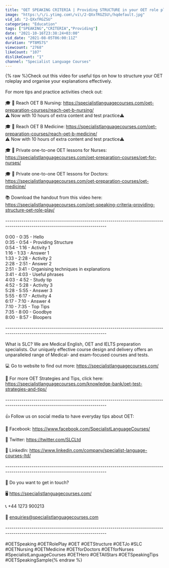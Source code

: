 ```yaml
---
title: "OET SPEAKING CRITERIA | Providing STRUCTURE in your OET role play [ 2021 ]"
image: "https:\/\/i.ytimg.com\/vi\/2-QXxfRGZSU\/hqdefault.jpg"
vid_id: "2-QXxfRGZSU"
categories: "Education"
tags: ["SPEAKING","CRITERIA","Providing"]
date: "2021-10-16T23:38:24+03:00"
vid_date: "2021-08-05T06:00:11Z"
duration: "PT8M57S"
viewcount: "2768"
likeCount: "107"
dislikeCount: "1"
channel: "Specialist Language Courses"
---
```

{% raw %}Check out this video for useful tips on how to structure your OET roleplay and organise your explanations effectively.<br /><br />For more tips and practice activities check out:<br /><br />🎓 📕  Reach OET B Nursing: <a rel="nofollow" target="blank" href="https://specialistlanguagecourses.com/oet-preparation-courses/reach-oet-b-nursing/">https://specialistlanguagecourses.com/oet-preparation-courses/reach-oet-b-nursing/</a><br />⚠️ Now with 10 hours of extra content and test practice⚠️ <br /><br />🎓 📗  Reach OET B Medicine: <a rel="nofollow" target="blank" href="https://specialistlanguagecourses.com/oet-preparation-courses/reach-oet-b-medicine/">https://specialistlanguagecourses.com/oet-preparation-courses/reach-oet-b-medicine/</a><br />⚠️ Now with 10 hours of extra content and test practice⚠️ <br /><br />🎓 📘  Private one-to-one OET lessons for Nurses: <a rel="nofollow" target="blank" href="https://specialistlanguagecourses.com/oet-preparation-courses/oet-for-nurses/">https://specialistlanguagecourses.com/oet-preparation-courses/oet-for-nurses/</a><br /><br />🎓 📙  Private one-to-one OET lessons for Doctors: <a rel="nofollow" target="blank" href="https://specialistlanguagecourses.com/oet-preparation-courses/oet-medicine/">https://specialistlanguagecourses.com/oet-preparation-courses/oet-medicine/</a><br /><br />📚 Download the handout from this video here:  <a rel="nofollow" target="blank" href="https://specialistlanguagecourses.com/oet-speaking-criteria-providing-structure-oet-role-play/">https://specialistlanguagecourses.com/oet-speaking-criteria-providing-structure-oet-role-play/</a><br /><br /> -------------------------------------------------------------------------------------------------------------------------------- <br /><br />0:00 - 0:35 - Hello<br />0:35 - 0:54 - Providing Structure<br />0:54 - 1:16 - Activity 1<br />1:16 - 1:33 - Answer 1<br />1:33 - 2:28 - Activity 2<br />2:28 - 2:51 - Answer 2<br />2:51 - 3:41 - Organising techniques in explanations<br />3:41 - 4:03 - Useful phrases<br />4:03 - 4:52 - Study tip<br />4:52 - 5:28 - Activity 3<br />5:28 - 5:55 - Answer 3<br />5:55 - 6:17 - Activity 4<br />6:17 - 7:10 - Answer 4<br />7:10 - 7:35 - Top Tips<br />7:35 - 8:00 - Goodbye<br />8:00 - 8:57 - Bloopers<br /><br />--------------------------------------------------------------------------------------------------------------------------------<br /><br />What is SLC? We are Medical English, OET and IELTS preparation specialists. Our uniquely effective course design and delivery offers an unparalleled range of Medical- and exam-focused courses and tests.<br /><br />💻  Go to website to find out more: <a rel="nofollow" target="blank" href="https://specialistlanguagecourses.com/">https://specialistlanguagecourses.com/</a><br /><br />🧠   For more OET Strategies and Tips, click here: <a rel="nofollow" target="blank" href="https://specialistlanguagecourses.com/knowledge-bank/oet-test-strategies-and-tips/">https://specialistlanguagecourses.com/knowledge-bank/oet-test-strategies-and-tips/</a> <br /><br />--------------------------------------------------------------------------------------------------------------------------------<br /><br />👍  Follow us on social media to have everyday tips about OET:<br /><br />🔹 Facebook: <a rel="nofollow" target="blank" href="https://www.facebook.com/SpecialistLanguageCourses/">https://www.facebook.com/SpecialistLanguageCourses/</a><br /><br />🔹 Twitter: <a rel="nofollow" target="blank" href="https://twitter.com/SLCLtd">https://twitter.com/SLCLtd</a><br /><br />🔹 LinkedIn: <a rel="nofollow" target="blank" href="https://www.linkedin.com/company/specialist-language-courses-ltd/">https://www.linkedin.com/company/specialist-language-courses-ltd/</a><br /><br />--------------------------------------------------------------------------------------------------------------------------------<br /><br />🔴    Do you want to get in touch? <br /><br />🖥️   <a rel="nofollow" target="blank" href="https://specialistlanguagecourses.com/">https://specialistlanguagecourses.com/</a><br /><br />📞   +44 1273 900213<br /><br />📧   enquiries@specialistlanguagecourses.com<br /><br />--------------------------------------------------------------------------------------------------------------------------------<br /><br />#OETSpeaking #OETRolePlay #OET #OETStructure #OETJo #SLC #OETNursing #OETMedicine #OETforDoctors #OETforNurses #SpecialistLanguageCourses #OETHero #OETAllStars #OETSpeakingTips #OETSpeakingSample{% endraw %}
